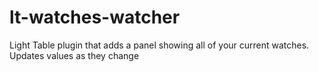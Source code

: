 lt-watches-watcher
==================

Light Table plugin that adds a panel showing all of your current
watches. Updates values as they change

